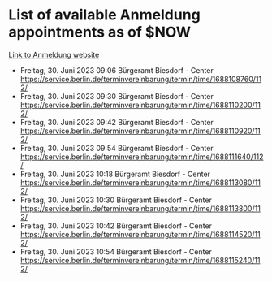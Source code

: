 # List of available Anmeldung appointments as of $NOW
[Link to Anmeldung website](https://service.berlin.de/terminvereinbarung/termin/tag.php?termin=1&anliegen[]=120686&dienstleisterlist=122210,122217,327316,122219,327312,122227,327314,122231,327346,122243,327348,122254,122252,329742,122260,329745,122262,329748,122271,327278,122273,327274,122277,327276,330436,122280,327294,122282,327290,122284,327292,122291,327270,122285,327266,122286,327264,122296,327268,150230,329760,122297,327286,122294,327284,122312,329763,122314,329775,122304,327330,122311,327334,122309,327332,317869,122281,327352,122279,329772,122283,122276,327324,122274,327326,122267,329766,122246,327318,122251,327320,122257,327322,122208,327298,122226,327300&herkunft=http%3A%2F%2Fservice.berlin.de%2Fdienstleistung%2F120686%2F)
- Freitag, 30. Juni 2023 09:06 Bürgeramt Biesdorf - Center https://service.berlin.de/terminvereinbarung/termin/time/1688108760/112/
- Freitag, 30. Juni 2023 09:30 Bürgeramt Biesdorf - Center https://service.berlin.de/terminvereinbarung/termin/time/1688110200/112/
- Freitag, 30. Juni 2023 09:42 Bürgeramt Biesdorf - Center https://service.berlin.de/terminvereinbarung/termin/time/1688110920/112/
- Freitag, 30. Juni 2023 09:54 Bürgeramt Biesdorf - Center https://service.berlin.de/terminvereinbarung/termin/time/1688111640/112/
- Freitag, 30. Juni 2023 10:18 Bürgeramt Biesdorf - Center https://service.berlin.de/terminvereinbarung/termin/time/1688113080/112/
- Freitag, 30. Juni 2023 10:30 Bürgeramt Biesdorf - Center https://service.berlin.de/terminvereinbarung/termin/time/1688113800/112/
- Freitag, 30. Juni 2023 10:42 Bürgeramt Biesdorf - Center https://service.berlin.de/terminvereinbarung/termin/time/1688114520/112/
- Freitag, 30. Juni 2023 10:54 Bürgeramt Biesdorf - Center https://service.berlin.de/terminvereinbarung/termin/time/1688115240/112/
